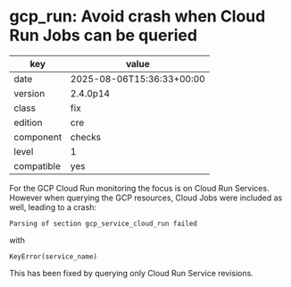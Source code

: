[//]: # (werk v2)
# gcp_run: Avoid crash when Cloud Run Jobs can be queried

key        | value
---------- | ---
date       | 2025-08-06T15:36:33+00:00
version    | 2.4.0p14
class      | fix
edition    | cre
component  | checks
level      | 1
compatible | yes

For the GCP Cloud Run monitoring the focus is on Cloud Run Services.
However when querying the GCP resources, Cloud Jobs were included as well, leading to a crash:
```
Parsing of section gcp_service_cloud_run failed
```
with
```
KeyError(service_name)
```
This has been fixed by querying only Cloud Run Service revisions.
